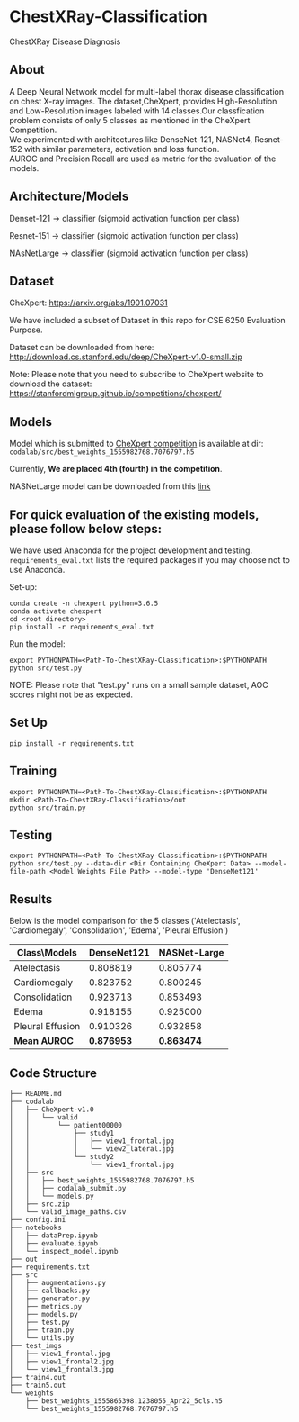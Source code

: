 # ChestXRay-Classification
ChestXRay Disease Diagnosis

## About
A Deep Neural Network model for multi-label thorax disease classification on chest X-ray images. 
The dataset,CheXpert, provides High-Resolution and Low-Resolution images labeled with 14 classes.Our classfication problem consists of only 5 classes as mentioned in the CheXpert Competition.  
We experimented with architectures like DenseNet-121, NASNet4, Resnet-152 with similar parameters, activation and loss function.  
AUROC and Precision Recall are used as metric for the evaluation of the models.

## Architecture/Models

Denset-121 -> classifier (sigmoid activation function per class) 


Resnet-151 -> classifier (sigmoid activation function per class)

NAsNetLarge -> classifier (sigmoid activation function per class)

## Dataset
CheXpert: https://arxiv.org/abs/1901.07031

We have included a subset of Dataset in this repo for CSE 6250 Evaluation Purpose.

Dataset can be downloaded from here: http://download.cs.stanford.edu/deep/CheXpert-v1.0-small.zip

Note: Please note that you need to subscribe to CheXpert website to download the dataset: https://stanfordmlgroup.github.io/competitions/chexpert/

## Models
Model which is submitted to [CheXpert competition](https://stanfordmlgroup.github.io/competitions/chexpert/) is available at dir: ```codalab/src/best_weights_1555982768.7076797.h5```

Currently, **We are placed 4th (fourth) in the competition**.

NASNetLarge model can be downloaded from this [link](https://www.dropbox.com/s/i42s1its6r6nd9n/best_weights_1556219541.2163985_NASNet.h5?dl=0)

## For quick evaluation of the existing models, please follow below steps:
We have used Anaconda for the project development and testing. 
``` requirements_eval.txt ``` lists the required packages if you may choose not to use Anaconda.

Set-up:
```
conda create -n chexpert python=3.6.5
conda activate chexpert
cd <root directory>
pip install -r requirements_eval.txt
```

Run the model:

```
export PYTHONPATH=<Path-To-ChestXRay-Classification>:$PYTHONPATH
python src/test.py
```

NOTE: Please note that "test.py" runs on a small sample dataset, AOC scores might not be as expected.

## Set Up
```
pip install -r requirements.txt
```

## Training
```
export PYTHONPATH=<Path-To-ChestXRay-Classification>:$PYTHONPATH
mkdir <Path-To-ChestXRay-Classification>/out
python src/train.py
```

## Testing
```
export PYTHONPATH=<Path-To-ChestXRay-Classification>:$PYTHONPATH
python src/test.py --data-dir <Dir Containing CheXpert Data> --model-file-path <Model Weights File Path> --model-type 'DenseNet121'
```

## Results

Below is the model comparison for the 5 classes ('Atelectasis', 'Cardiomegaly', 'Consolidation', 'Edema', 'Pleural Effusion')

| Class\Models     	| DenseNet121 	| NASNet-Large 	|
|------------------	|-------------	|--------------	|
| Atelectasis      	| 0.808819    	| 0.805774     	|
| Cardiomegaly     	| 0.823752    	| 0.800245     	|
| Consolidation    	| 0.923713    	| 0.853493     	|
| Edema            	| 0.918155    	| 0.925000     	|
| Pleural Effusion 	| 0.910326    	| 0.932858     	|
| **Mean AUROC**       	| **0.876953**    	| **0.863474**     	|


## Code Structure
```
├── README.md
├── codalab
│   ├── CheXpert-v1.0
│   │   └── valid
│   │       └── patient00000
│   │           ├── study1
│   │           │   ├── view1_frontal.jpg
│   │           │   └── view2_lateral.jpg
│   │           └── study2
│   │               └── view1_frontal.jpg
│   ├── src
│   │   ├── best_weights_1555982768.7076797.h5
│   │   ├── codalab_submit.py
│   │   └── models.py
│   ├── src.zip
│   └── valid_image_paths.csv
├── config.ini
├── notebooks
│   ├── dataPrep.ipynb
│   ├── evaluate.ipynb
│   └── inspect_model.ipynb
├── out
├── requirements.txt
├── src
│   ├── augmentations.py
│   ├── callbacks.py
│   ├── generator.py
│   ├── metrics.py
│   ├── models.py
│   ├── test.py
│   ├── train.py
│   └── utils.py
├── test_imgs
│   ├── view1_frontal.jpg
│   ├── view1_frontal2.jpg
│   └── view1_frontal3.jpg
├── train4.out
├── train5.out
└── weights
    ├── best_weights_1555865398.1238055_Apr22_5cls.h5
    └── best_weights_1555982768.7076797.h5
```
